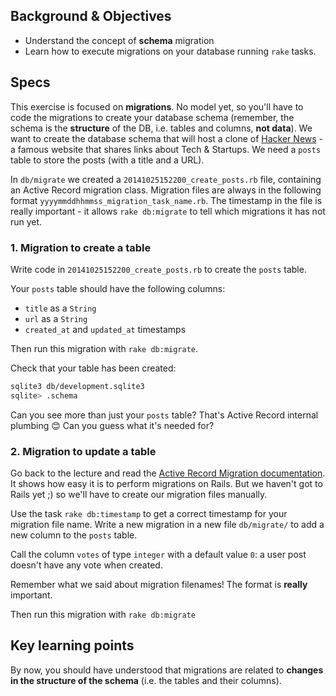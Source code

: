 ## Background & Objectives

- Understand the concept of **schema** migration
- Learn how to execute migrations on your database running `rake` tasks.

## Specs

This exercise is focused on **migrations**. No model yet, so you'll have to code the migrations to create your database schema (remember, the schema is the **structure** of the DB, i.e. tables and columns, **not data**). We want to create the database schema that will host a clone of [Hacker News](https://news.ycombinator.com) - a famous website that shares links about Tech & Startups. We need a `posts` table to store the posts (with a title and a URL).

In `db/migrate` we created a `20141025152200_create_posts.rb` file, containing an Active Record migration class. Migration files are always in the following format `yyyymmddhhmmss_migration_task_name.rb`. The timestamp in the file is really important - it allows `rake db:migrate` to tell which migrations it has not run yet.

### 1. Migration to create a table

Write code in `20141025152200_create_posts.rb` to create the `posts` table.

Your `posts` table should have the following columns:
- `title` as a `String`
- `url` as a `String`
- `created_at` and `updated_at` timestamps

Then run this migration with `rake db:migrate`.

Check that your table has been created:

```bash
sqlite3 db/development.sqlite3
sqlite> .schema
```

Can you see more than just your `posts` table? That's Active Record internal plumbing 😊 Can you guess what it's needed for?

### 2. Migration to update a table

Go back to the lecture and read the [Active Record Migration documentation](http://api.rubyonrails.org/classes/ActiveRecord/Migration.html). It shows how easy it is to perform migrations on Rails. But we haven't got to Rails yet ;) so we'll have to create our migration files manually.

Use the task `rake db:timestamp` to get a correct timestamp for your migration file name. Write a new migration in a new file `db/migrate/` to add a new column to the `posts` table.

Call the column `votes` of type `integer` with a default value `0`: a user post doesn't have any vote when created.

Remember what we said about migration filenames! The format is **really** important.

Then run this migration with `rake db:migrate`

## Key learning points

By now, you should have understood that migrations are related to **changes in the structure of the schema** (i.e. the tables and their columns).
